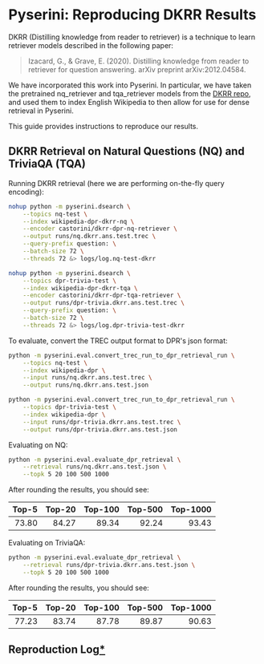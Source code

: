 # Pyserini: Reproducing DKRR Results

DKRR (Distilling knowledge from reader to retriever) is a technique to learn retriever models described in the following paper:
> Izacard, G., & Grave, E. (2020). Distilling knowledge from reader to retriever for question answering. arXiv preprint arXiv:2012.04584.

We have incorporated this work into Pyserini. In particular, we have taken the pretrained nq_retriever and tqa_retriever models from the [DKRR repo](https://github.com/facebookresearch/FiD), and used them to index English Wikipedia to then allow for use for dense retrieval in Pyserini.

This guide provides instructions to reproduce our results.

## DKRR Retrieval on Natural Questions (NQ) and TriviaQA (TQA)

Running DKRR retrieval (here we are performing on-the-fly query encoding):

```bash
nohup python -m pyserini.dsearch \
    --topics nq-test \
    --index wikipedia-dpr-dkrr-nq \
    --encoder castorini/dkrr-dpr-nq-retriever \
    --output runs/nq.dkrr.ans.test.trec \
    --query-prefix question: \
    --batch-size 72 \
    --threads 72 &> logs/log.nq-test-dkrr

nohup python -m pyserini.dsearch \
    --topics dpr-trivia-test \
    --index wikipedia-dpr-dkrr-tqa \
    --encoder castorini/dkrr-dpr-tqa-retriever \
    --output runs/dpr-trivia.dkrr.ans.test.trec \
    --query-prefix question: \
    --batch-size 72 \
    --threads 72 &> logs/log.dpr-trivia-test-dkrr
```

To evaluate, convert the TREC output format to DPR's json format:

```bash
python -m pyserini.eval.convert_trec_run_to_dpr_retrieval_run \
    --topics nq-test \
    --index wikipedia-dpr \
    --input runs/nq.dkrr.ans.test.trec \
    --output runs/nq.dkrr.ans.test.json

python -m pyserini.eval.convert_trec_run_to_dpr_retrieval_run \
    --topics dpr-trivia-test \
    --index wikipedia-dpr \
    --input runs/dpr-trivia.dkrr.ans.test.trec \
    --output runs/dpr-trivia.dkrr.ans.test.json
```

Evaluating on NQ:

```bash
python -m pyserini.eval.evaluate_dpr_retrieval \
    --retrieval runs/nq.dkrr.ans.test.json \
    --topk 5 20 100 500 1000
```

After rounding the results, you should see:

| Top-5     | Top-20   | Top-100   | Top-500   | Top-1000  |
|----------:|---------:|----------:|----------:|----------:|
| 73.80     | 84.27    | 89.34     | 92.24     | 93.43     |

Evaluating on TriviaQA:

```bash
python -m pyserini.eval.evaluate_dpr_retrieval \
    --retrieval runs/dpr-trivia.dkrr.ans.test.json \
    --topk 5 20 100 500 1000
```


After rounding the results, you should see:

| Top-5     | Top-20   | Top-100   | Top-500   | Top-1000  |
|----------:|---------:|----------:|----------:|----------:|
| 77.23     | 83.74    | 87.78     | 89.87     | 90.63     |

## Reproduction Log[*](reproducibility.md)
